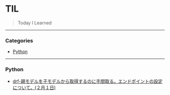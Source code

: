 # TIL
> Today I Learned

---
### Categories

- [Python](#python)

---

### Python

- [drf-親モデルを子モデルから取得するのに手間取る。エンドポイントの設定について。(２月１日)](https://github.com/Hirochon/til/blob/master/python/drf-%E3%83%A6%E3%83%BC%E3%82%B6%E3%81%94%E3%81%A8%E3%81%AE%E3%82%A8%E3%83%B3%E3%83%89%E3%83%9D%E3%82%A4%E3%83%B3%E3%83%88%E3%81%AE%E8%A8%AD%E5%AE%9A.md)